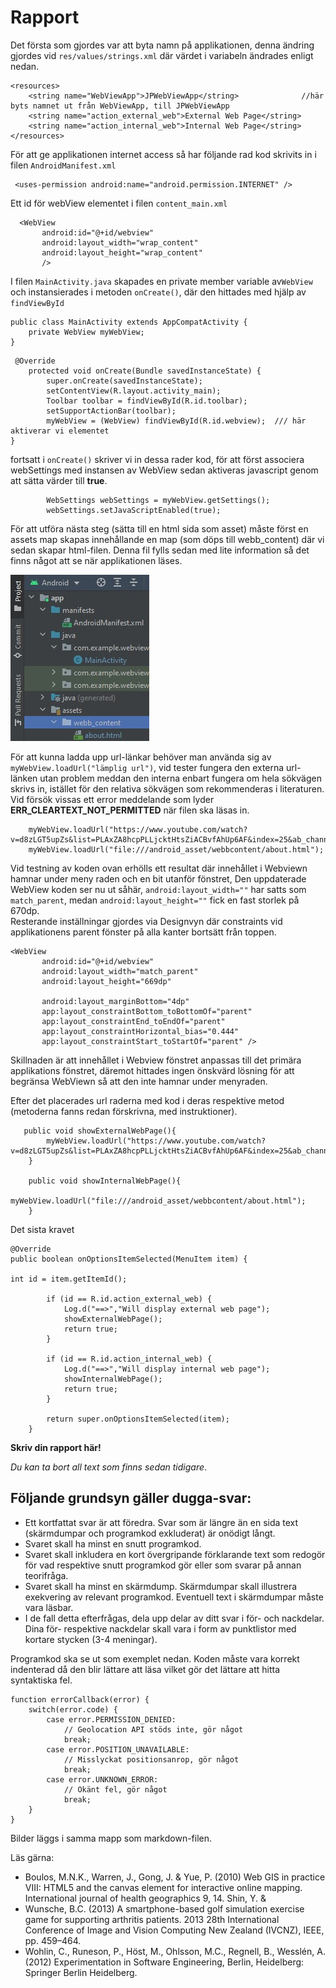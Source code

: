 
# Rapport

Det första som gjordes var att byta namn på applikationen, denna ändring gjordes vid `res/values/strings.xml` där värdet i variabeln ändrades enligt nedan.

```
<resources>
    <string name="WebViewApp">JPWebViewApp</string>              //här byts namnet ut från WebViewApp, till JPWebViewApp
    <string name="action_external_web">External Web Page</string>
    <string name="action_internal_web">Internal Web Page</string>
</resources>
```

För att ge applikationen internet access så har följande rad kod skrivits in i filen `AndroidManifest.xml` 

```
 <uses-permission android:name="android.permission.INTERNET" />
```
Ett id för webView elementet i filen `content_main.xml` 

```
  <WebView
       android:id="@+id/webview"
       android:layout_width="wrap_content"
       android:layout_height="wrap_content"
       />
```

I filen `MainActivity.java` skapades en private member variable av`WebView` och instansierades i metoden `onCreate()`,
där den hittades med hjälp av `findViewById`
```
public class MainActivity extends AppCompatActivity {
    private WebView myWebView;
}
```
```
 @Override
    protected void onCreate(Bundle savedInstanceState) {
        super.onCreate(savedInstanceState);
        setContentView(R.layout.activity_main);
        Toolbar toolbar = findViewById(R.id.toolbar);
        setSupportActionBar(toolbar);
        myWebView = (WebView) findViewById(R.id.webview);  /// här aktiverar vi elementet
}
```
fortsatt i `onCreate()` skriver vi in dessa rader kod, för att först associera webSettings med instansen av WebView
sedan aktiveras javascript genom att sätta värder till __true__.

```
        WebSettings webSettings = myWebView.getSettings();
        webSettings.setJavaScriptEnabled(true);
```

För att utföra nästa steg (sätta till en html sida som asset) måste först en assets map skapas innehållande en map (som döps till webb_content) där vi sedan skapar html-filen. Denna fil fylls sedan med lite information så det finns något att se när applikationen läses. 

![](assetFolderCreated.jpg)

För att kunna ladda upp url-länkar behöver man använda sig av `myWebView.loadUrl("lämplig url")`, vid tester fungera den externa url-länken utan problem 
meddan den interna enbart fungera om hela sökvägen skrivs in, istället för den relativa sökvägen som rekommenderas i literaturen.
Vid försök vissas ett error meddelande som lyder __ERR_CLEARTEXT_NOT_PERMITTED__ när filen ska läsas in.
```
    myWebView.loadUrl("https://www.youtube.com/watch?v=d8zLGT5upZs&list=PLAxZA8hcpPLLjcktHtsZiACBvfAhUp6AF&index=25&ab_channel=LenaSYS");
    myWebView.loadUrl("file:///android_asset/webbcontent/about.html");
```
Vid testning av koden ovan erhölls ett resultat där innehållet i Webviewn hamnar under meny raden och en bit utanför fönstret,
Den uppdaterade WebView koden ser nu ut såhär, `android:layout_width=""`  har satts som `match_parent`, medan `android:layout_height=""` fick en fast storlek på 670dp.  
Resterande inställningar gjordes via Designvyn där constraints vid applikationens parent fönster på alla kanter bortsätt från toppen.
```
<WebView
       android:id="@+id/webview"
       android:layout_width="match_parent"
       android:layout_height="669dp"

       android:layout_marginBottom="4dp"
       app:layout_constraintBottom_toBottomOf="parent"
       app:layout_constraintEnd_toEndOf="parent"
       app:layout_constraintHorizontal_bias="0.444"
       app:layout_constraintStart_toStartOf="parent" />
```
Skillnaden är att innehållet i Webview fönstret anpassas till det primära applikations fönstret, däremot hittades ingen önskvärd lösning för att begränsa WebViewn så att den inte hamnar under menyraden.   

Efter det placerades url raderna med kod i deras respektive metod (metoderna fanns redan förskrivna, med instruktioner).
```
   public void showExternalWebPage(){
        myWebView.loadUrl("https://www.youtube.com/watch?v=d8zLGT5upZs&list=PLAxZA8hcpPLLjcktHtsZiACBvfAhUp6AF&index=25&ab_channel=LenaSYS");
    }

    public void showInternalWebPage(){
        myWebView.loadUrl("file:///android_asset/webbcontent/about.html");
    }
```
Det sista kravet 
```
@Override
public boolean onOptionsItemSelected(MenuItem item) {

int id = item.getItemId();

        if (id == R.id.action_external_web) {
            Log.d("==>","Will display external web page");
            showExternalWebPage();
            return true;
        }

        if (id == R.id.action_internal_web) {
            Log.d("==>","Will display internal web page");
            showInternalWebPage();
            return true;
        }

        return super.onOptionsItemSelected(item);
    }
```
**Skriv din rapport här!**

_Du kan ta bort all text som finns sedan tidigare_.

## Följande grundsyn gäller dugga-svar:

- Ett kortfattat svar är att föredra. Svar som är längre än en sida text (skärmdumpar och programkod exkluderat) är onödigt långt.
- Svaret skall ha minst en snutt programkod.
- Svaret skall inkludera en kort övergripande förklarande text som redogör för vad respektive snutt programkod gör eller som svarar på annan teorifråga.
- Svaret skall ha minst en skärmdump. Skärmdumpar skall illustrera exekvering av relevant programkod. Eventuell text i skärmdumpar måste vara läsbar.
- I de fall detta efterfrågas, dela upp delar av ditt svar i för- och nackdelar. Dina för- respektive nackdelar skall vara i form av punktlistor med kortare stycken (3-4 meningar).

Programkod ska se ut som exemplet nedan. Koden måste vara korrekt indenterad då den blir lättare att läsa vilket gör det lättare att hitta syntaktiska fel.

```
function errorCallback(error) {
    switch(error.code) {
        case error.PERMISSION_DENIED:
            // Geolocation API stöds inte, gör något
            break;
        case error.POSITION_UNAVAILABLE:
            // Misslyckat positionsanrop, gör något
            break;
        case error.UNKNOWN_ERROR:
            // Okänt fel, gör något
            break;
    }
}
```

Bilder läggs i samma mapp som markdown-filen.



Läs gärna:

- Boulos, M.N.K., Warren, J., Gong, J. & Yue, P. (2010) Web GIS in practice VIII: HTML5 and the canvas element for interactive online mapping. International journal of health geographics 9, 14. Shin, Y. &
- Wunsche, B.C. (2013) A smartphone-based golf simulation exercise game for supporting arthritis patients. 2013 28th International Conference of Image and Vision Computing New Zealand (IVCNZ), IEEE, pp. 459–464.
- Wohlin, C., Runeson, P., Höst, M., Ohlsson, M.C., Regnell, B., Wesslén, A. (2012) Experimentation in Software Engineering, Berlin, Heidelberg: Springer Berlin Heidelberg.
